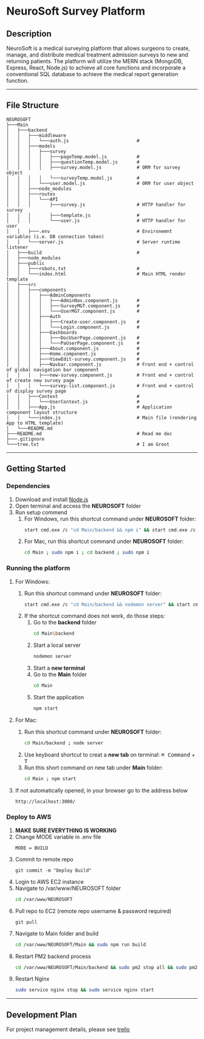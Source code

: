 # NeuroSoft Survey Platform 

## Description
NeuroSoft is a medical surveying platform that allows surgeons to create, manage, and distribute medical treatment admission surveys to new and returning patients. The platform will utilize the MERN stack (MongoDB, Express, React, Node.js) to achieve all core functions and incorporate a conventional SQL database to achieve the medical report generation function. 

---
## File Structure
```
NEUROSOFT
├───Main
│   ├───backend
│   │   ├───middleware
│   │   │   └───auth.js                         # 
│   │   ├───models
│   │   │   ├───survey                          
│   │   │   │   ├───pageTemp.model.js           # 
│   │   │   │   ├───questionTemp.model.js       # 
│   │   │   │   ├───survey.model.js             # ORM for survey object
│   │   │   │   └───surveyTemp.model.js         # 
│   │   │   └───user.model.js                   # ORM for user object
│   │   ├───node_modules
│   │   ├───routes
│   │   │   └───API                             
│   │   │       ├───survey.js                   # HTTP handler for survey
│   │   │       ├───template.js                 # 
│   │   │       └───user.js                     # HTTP handler for user
│   │   ├───.env                                # Environemnt variables (i.e. DB connection token)
│   │   └───server.js                           # Server runtime listener 
│   ├───build                                   #
│   ├───node_modules
│   ├───public
│   │   ├───robots.txt                          # 
│   │   └───index.html                          # Main HTML render template
│   ├───src
│   │   ├───components
│   │   │   ├───AdminComponents
│   │   │   │   ├───AdminNav.component.js       # 
│   │   │   │   ├───SurveyMGT.component.js      # 
│   │   │   │   └───UserMGT.component.js        # 
│   │   │   ├───Auth
│   │   │   │   ├───Create-user.component.js    # 
│   │   │   │   └───Login.component.js          # 
│   │   │   ├───Dashboards
│   │   │   │   ├───DocUserPage.component.js    # 
│   │   │   │   └───PaUserPage.component.js     # 
│   │   │   ├───About.component.js              # 
│   │   │   ├───Home.component.js               # 
│   │   │   ├───ViewEdit-survey.component.js    #
│   │   │   ├───Navbar.component.js             # Front end + control of global navigation bar component
│   │   │   ├───new-survey.component.js         # Front end + control of create new survey page
│   │   │   └───survey-list.component.js        # Front end + control of display survey page
│   │   ├───Context                             # 
│   │   │   └───UserContext.js                  # 
│   │   ├───App,js                              # Application component layout structure 
│   │   └───index.js                            # Main file (rendering App to HTML template)
│   └───README.md
├───README.md                                   # Read me doc
├───.gitignore
└───tree.txt                                    # I am Groot
```
---
## Getting Started

### Dependencies

1. Download and install [Node.js](https://nodejs.org/)
2. Open terminal and access the **NEUROSOFT** folder
3. Run setup commend
    1. For Windows, run this shortcut command under **NEUROSOFT** folder:
        ```bash
        start cmd.exe /c "cd Main/backend && npm i" && start cmd.exe /c "cd Main && npm i"
        ```
    2. For Mac, run this shortcut command under **NEUROSOFT** folder:
        ```bash
        cd Main ; sudo npm i ; cd backend ; sudo npm i
        ```


### Running the platform 
1. For Windows:
    1. Run this shortcut command under **NEUROSOFT** folder: 
        ```bash
        start cmd.exe /c "cd Main/backend && nodemon server" && start cmd.exe /c "cd Main && npm start"
        ```
    2. If the shortcut command does not work, do those steps:
        1. Go to the **backend** folder
            ```bash
            cd Main\backend
            ```
        2. Start a local server 
            ```bash
            nodemon server
            ```
        3. Start a **new terminal**
        4. Go to the **Main** folder
            ```bash
            cd Main
            ```
        5. Start the application 
            ```bash
            npm start
            ```

2. For Mac:
    1. Run this shortcut command under **NEUROSOFT** folder: 
        ```bash
        cd Main/backend ; node server
        ```
    2. Use keyboard shortcut to creat a **new tab** on terminal:
        <kbd>⌘ Command</kbd> + <kbd>T</kbd>
    3. Run this short command on new tab under **Main** folder:
        ```bash
        cd Main ; npm start
        ```
3. If not automatically opened, in your browser go to the address below 
    ```HTML
    http://localhost:3000/
    ```

### Deploy to AWS
1. **MAKE SURE EVERYTHING IS WORKING**
2. Change MODE variable in .env file 
    ```
    MODE = BUILD
    ```
3. Commit to remote repo
    ```git
    git commit -m "Deploy Build"
    ```
4. Login to AWS EC2 instance 
5. Navigate to /var/www/NEUROSOFT folder
    ```bash
    cd /var/www/NEUROSOFT
    ```
6. Pull repo to EC2 (remote repo username & password required)
    ```git
    git pull 
    ```
7. Navigate to Main folder and build 
    ```bash
    cd /var/www/NEUROSOFT/Main && sudo npm run build
    ```
8. Restart PM2 backend process 
    ```bash
    cd /var/www/NEUROSOFT/Main/backend && sudo pm2 stop all && sudo pm2 delete all && sudo pm2 start server.js 
    ```
9. Restart Nginx 
    ```bash
    sudo service nginx stop && sudo service nginx start
    ```
---
## Development Plan 
For project management details, please see [trello](https://trello.com/neurosoft/home)
